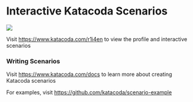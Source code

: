 # Interactive Katacoda Scenarios

[![](http://shields.katacoda.com/katacoda/r1i4en/count.svg)](https://www.katacoda.com/r1i4en "Get your profile on Katacoda.com")

Visit https://www.katacoda.com/r1i4en to view the profile and interactive scenarios

### Writing Scenarios
Visit https://www.katacoda.com/docs to learn more about creating Katacoda scenarios

For examples, visit https://github.com/katacoda/scenario-example
